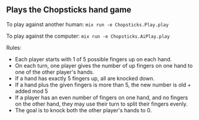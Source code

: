 ## Plays the Chopsticks hand game

To play against another human:
`mix run -e Chopsticks.Play.play`

To play against the computer:
`mix run -e Chopsticks.AiPlay.play`

Rules:
- Each player starts with 1 of 5 possible fingers up on each hand.
- On each turn, one player gives the number of up fingers on one hand to one of the other player's hands.
- If a hand has exactly 5 fingers up, all are knocked down.
- If a hand plus the given fingers is more than 5, the new number is old + added mod 5
- If a player has an even number of fingers on one hand, and no fingers on the other hand,
they may use their turn to split their fingers evenly.
- The goal is to knock both the other player's hands to 0.

